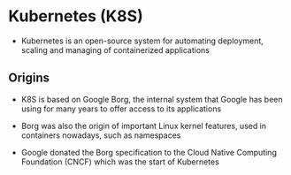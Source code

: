 # Kubernetes (K8S)

- Kubernetes is an open-source system for automating deployment, scaling and managing of containerized applications


## Origins

- K8S is based on Google Borg, the internal system that Google has been using for many years to offer access to its applications

- Borg was also the origin of important Linux kernel features, used in containers nowadays, such as namespaces

- Google donated the Borg specification to the Cloud Native Computing Foundation (CNCF) which was the start of Kubernetes

## 